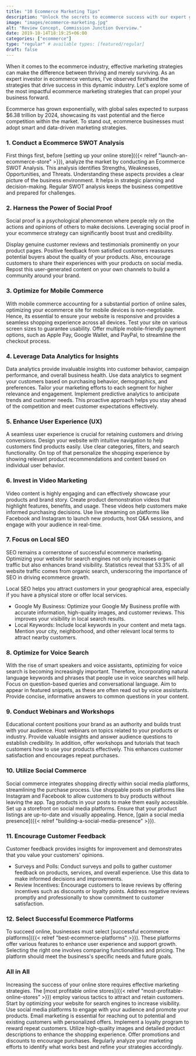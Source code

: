 ```yaml
---
title: "10 Ecommerce Marketing Tips"
description: "Unlock the secrets to ecommerce success with our expert guide to the top ten marketing tips. Boost your online business with actionable strategies and drive sales like never before."
image: "images/ecommerce-marketing.jpg"
alt: "Review Concept, Commission Junction Overview."
date: 2019-10-14T18:19:25+06:00
categories: ["ecommerce"]
type: "regular" # available types: [featured/regular]
draft: false
---
```


When it comes to the ecommerce industry, effective marketing strategies can make the difference between thriving and merely surviving. As an expert investor in ecommerce ventures, I've observed firsthand the strategies that drive success in this dynamic industry. Let's explore some of the most impactful ecommerce marketing strategies that can propel your business forward.

Ecommerce has grown exponentially, with global sales expected to surpass $6.38 trillion by 2024, showcasing its vast potential and the fierce competition within the market. To stand out, ecommerce businesses must adopt smart and data-driven marketing strategies.

### 1. Conduct a Ecommerce SWOT Analysis

First things first, before [setting up your online store]({{< relref "launch-an-ecommerce-store" >}}), analyze the market by conducting an Ecommerce SWOT Analysis. This analysis identifies Strengths, Weaknesses, Opportunities, and Threats. Understanding these aspects provides a clear picture of the business environment. It helps in strategic planning and decision-making. Regular SWOT analysis keeps the business competitive and prepared for challenges.

### 2. Harness the Power of Social Proof

Social proof is a psychological phenomenon where people rely on the actions and opinions of others to make decisions. Leveraging social proof in your ecommerce strategy can significantly boost trust and credibility.

Display genuine customer reviews and testimonials prominently on your product pages. Positive feedback from satisfied customers reassures potential buyers about the quality of your products. Also, encourage customers to share their experiences with your products on social media. Repost this user-generated content on your own channels to build a community around your brand.

### 3. Optimize for Mobile Commerce

With mobile commerce accounting for a substantial portion of online sales, optimizing your ecommerce site for mobile devices is non-negotiable. Hence, its essential to ensure your website is responsive and provides a seamless shopping experience across all devices. Test your site on various screen sizes to guarantee usability. Offer multiple mobile-friendly payment options, such as Apple Pay, Google Wallet, and PayPal, to streamline the checkout process.

### 4. Leverage Data Analytics for Insights

Data analytics provide invaluable insights into customer behavior, campaign performance, and overall business health. Use data analytics to segment your customers based on purchasing behavior, demographics, and preferences. Tailor your marketing efforts to each segment for higher relevance and engagement. Implement predictive analytics to anticipate trends and customer needs. This proactive approach helps you stay ahead of the competition and meet customer expectations effectively.

### 5. Enhance User Experience (UX)

A seamless user experience is crucial for retaining customers and driving conversions. Design your website with intuitive navigation to help customers find products easily. Use clear categories, filters, and search functionality. On top of that personalize the shopping experience by showing relevant product recommendations and content based on individual user behavior.

### 6. Invest in Video Marketing

Video content is highly engaging and can effectively showcase your products and brand story. Create product demonstration videos that highlight features, benefits, and usage. These videos help customers make informed purchasing decisions. Use live streaming on platforms like Facebook and Instagram to launch new products, host Q&A sessions, and engage with your audience in real-time.

### 7. Focus on Local SEO

SEO remains a cornerstone of successful ecommerce marketing. Optimizing your website for search engines not only increases organic traffic but also enhances brand visibility. Statistics reveal that 53.3% of all website traffic comes from organic search, underscoring the importance of SEO in driving ecommerce growth.

Local SEO helps you attract customers in your geographical area, especially if you have a physical store or offer local services.

* Google My Business: Optimize your Google My Business profile with accurate information, high-quality images, and customer reviews. This improves your visibility in local search results.
* Local Keywords: Include local keywords in your content and meta tags. Mention your city, neighborhood, and other relevant local terms to attract nearby customers.

### 8. Optimize for Voice Search

With the rise of smart speakers and voice assistants, optimizing for voice search is becoming increasingly important. Therefore,  incorporating natural language keywords and phrases that people use in voice searches will help. Focus on question-based queries and conversational language. Aim to appear in featured snippets, as these are often read out by voice assistants. Provide concise, informative answers to common questions in your content.

### 9. Conduct Webinars and Workshops

Educational content positions your brand as an authority and builds trust with your audience. Host webinars on topics related to your products or industry. Provide valuable insights and answer audience questions to establish credibility. In addition, offer workshops and tutorials that teach customers how to use your products effectively. This enhances customer satisfaction and encourages repeat purchases.

### 10. Utilize Social Commerce

Social commerce integrates shopping directly within social media platforms, streamlining the purchase process. Use shoppable posts on platforms like Instagram and Facebook to allow customers to buy products without leaving the app. Tag products in your posts to make them easily accessible. Set up a storefront on social media platforms. Ensure that your product listings are up-to-date and visually appealing. Hence, [gain a social media presence]({{< relref "building-a-social-media-presence" >}}).

### 11. Encourage Customer Feedback

Customer feedback provides insights for improvement and demonstrates that you value your customers' opinions.

* Surveys and Polls: Conduct surveys and polls to gather customer feedback on products, services, and overall experience. Use this data to make informed decisions and improvements.
* Review Incentives: Encourage customers to leave reviews by offering incentives such as discounts or loyalty points. Address negative reviews promptly and professionally to show commitment to customer satisfaction.

### 12. Select Successful Ecommerce Platforms

To succeed online, businesses must select [successful ecommerce platforms]({{< relref "best-ecommerce-platforms" >}}). These platforms offer various features to enhance user experience and support growth. Selecting the right one involves comparing functionalities and pricing. The platform should meet the business's specific needs and future goals.

### All in All

Increasing the success of your online store requires effective marketing strategies. The [most profitable online stores]({{< relref "most-profitable-online-stores" >}}) employ various tactics to attract and retain customers. Start by optimizing your website for search engines to increase visibility. Use social media platforms to engage with your audience and promote your products. Email marketing is essential for reaching out to potential and existing customers with personalized offers. Implement a loyalty program to reward repeat customers. Utilize high-quality images and detailed product descriptions to enhance the shopping experience. Offer promotions and discounts to encourage purchases. Regularly analyze your marketing efforts to identify what works best and refine your strategies accordingly.
